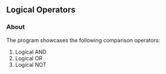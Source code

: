## Logical Operators

### About

The program showcases the following comparison operators:

1. Logical AND
2. Logical OR
3. Logical NOT
